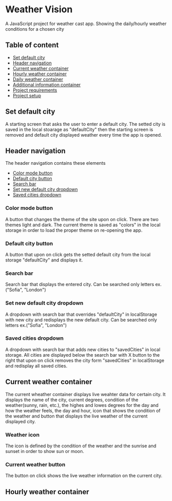# Weather Vision

A JavaScript project for weather cast app. Showing the daily/hourly weather conditions for a chosen city

## Table of content

- [Set default city](#set-default-city)
- [Header navigation](#header-navigation)
- [Current weather container](#current-weather-container)
- [Hourly weather container](#hourly-weather-container)
- [Daily weather container](#daily-weather-container)
- [Additional information container](additional-information-container)
- [Project requirements](#project-requirements)
- [Project setup](#project-setup)

## Set default city

A starting screen that asks the user to enter a default city. The setted city is saved in the local stoarage as "defaultCity" then the starting screen is removed and default city displayed weather every time the app is opened.

## Header navigation

The header navigation contains these elements
  - [Color mode button](#color-mode-button)
  - [Default city button](#default-city-button)
  - [Search bar](#search-bar)
  - [Set new default city dropdown](set-new-default-city-dropdown)
  - [Saved cities dropdown](saved-cities-dropdown)
  
  ### Color mode button

  A button that changes the theme of the site upon on click. There are two themes light and dark. The current theme is saved as "colors" in the local storage in order to load the proper theme on re-opening the app.

  ### Default city button

  A button that upon on click gets the setted default city from the local storage "defaultCity" and displays it. 

  ### Search bar

  Search bar that displays the entered city. 
  Can be searched only letters ex.("Sofia", "London")

  ### Set new default city dropdown
  A dropdown with search bar that overrides "defaultCity" in localStorage with new city and redisplays the new default city.
  Can be searched only letters ex.("Sofia", "London")

  ### Saved cities dropdown 
  A dropdown with search bar that adds new cities to "savedCities" in local storage. All cities are displayed below the search bar with X button to the right that upon on click removes the city form "savedCities" in localStorage and redisplay all saved cities.

## Current weather container

The current wheather container displays live weahter data for certain city. It displays the name of the city, current degrees, condition of the weather(sunny, rain, etc.), the highes and lowes degrees for the day and how the weather feels, the day and hour, icon that shows the condition of the weather and button that displays the live weather of the current displayed city.

  ### Weather icon
  
  The icon is defined by the condition of the weather and the sunrise and sunset in order to show sun or moon.

  ### Current weather button 

  The button on click shows the live weather information on the current city.

## Hourly weather container
  
